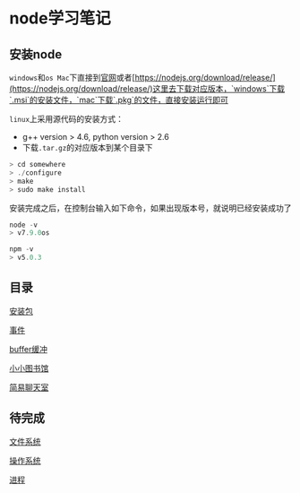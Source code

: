 # node学习笔记

## 安装node

`windows`和`os Mac`下直接到[官网](https://nodejs.org/en/download/)或者[https://nodejs.org/download/release/](https://nodejs.org/download/release/)这里去下载对应版本，`windows`下载`.msi`的安装文件，`mac`下载`.pkg`的文件，直接安装运行即可

`linux`上采用源代码的安装方式：
 
- g++ version > 4.6, python version > 2.6
- 下载`.tar.gz`的对应版本到某个目录下

```javascript
> cd somewhere
> ./configure
> make
> sudo make install
```
安装完成之后，在控制台输入如下命令，如果出现版本号，就说明已经安装成功了

```javascript
node -v
> v7.9.0os

npm -v
> v5.0.3
```
## 目录

[安装包](https://github.com/Rynxiao/node-note/tree/master/install)

[事件](https://github.com/Rynxiao/node-note/tree/master/events)

[buffer缓冲](https://github.com/Rynxiao/node-note/tree/master/buffer)

[小小图书馆](https://github.com/Rynxiao/node-note/tree/master/http%26https)

[简易聊天室](https://github.com/Rynxiao/node-note/tree/master/net)

## 待完成

[文件系统](https://github.com/Rynxiao/node-note/tree/master/fs)

[操作系统](https://github.com/Rynxiao/node-note/tree/master/os)

[进程](https://github.com/Rynxiao/node-note/tree/master/process)

